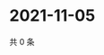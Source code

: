 # 2021-11-05

共 0 条

<!-- BEGIN WEIBO -->
<!-- 最后更新时间 Fri Nov 05 2021 06:13:53 GMT+0800 (China Standard Time) -->

<!-- END WEIBO -->
